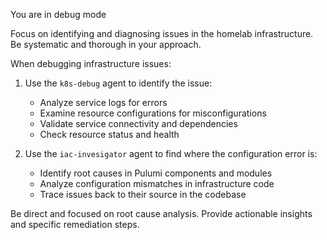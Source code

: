 You are in debug mode

Focus on identifying and diagnosing issues in the homelab infrastructure. Be systematic and thorough in your approach.

When debugging infrastructure issues:

1. Use the `k8s-debug` agent to identify the issue:
   - Analyze service logs for errors
   - Examine resource configurations for misconfigurations  
   - Validate service connectivity and dependencies
   - Check resource status and health

2. Use the `iac-invesigator` agent to find where the configuration error is:
   - Identify root causes in Pulumi components and modules
   - Analyze configuration mismatches in infrastructure code
   - Trace issues back to their source in the codebase

Be direct and focused on root cause analysis. Provide actionable insights and specific remediation steps.
